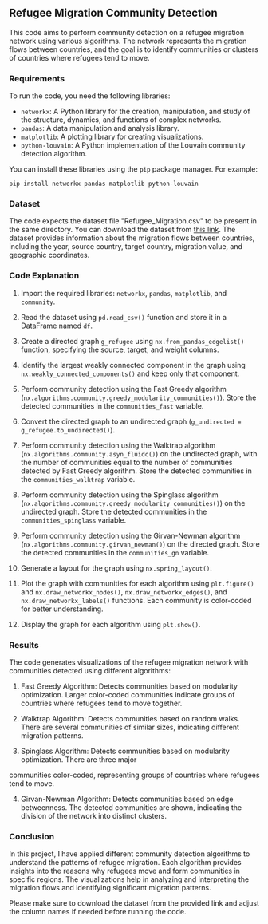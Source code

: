 ## Refugee Migration Community Detection

This code aims to perform community detection on a refugee migration network using various algorithms. The network represents the migration flows between countries, and the goal is to identify communities or clusters of countries where refugees tend to move.

### Requirements

To run the code, you need the following libraries:

- `networkx`: A Python library for the creation, manipulation, and study of the structure, dynamics, and functions of complex networks.
- `pandas`: A data manipulation and analysis library.
- `matplotlib`: A plotting library for creating visualizations.
- `python-louvain`: A Python implementation of the Louvain community detection algorithm.

You can install these libraries using the `pip` package manager. For example:

```
pip install networkx pandas matplotlib python-louvain
```

### Dataset

The code expects the dataset file "Refugee_Migration.csv" to be present in the same directory. You can download the dataset from [this link](https://www.kaggle.com/datasets/gsaitharunkumar/refugee-migration?resource=download). The dataset provides information about the migration flows between countries, including the year, source country, target country, migration value, and geographic coordinates.

### Code Explanation

1. Import the required libraries: `networkx`, `pandas`, `matplotlib`, and `community`.

2. Read the dataset using `pd.read_csv()` function and store it in a DataFrame named `df`.

3. Create a directed graph `g_refugee` using `nx.from_pandas_edgelist()` function, specifying the source, target, and weight columns.

4. Identify the largest weakly connected component in the graph using `nx.weakly_connected_components()` and keep only that component.

5. Perform community detection using the Fast Greedy algorithm (`nx.algorithms.community.greedy_modularity_communities()`). Store the detected communities in the `communities_fast` variable.

6. Convert the directed graph to an undirected graph (`g_undirected = g_refugee.to_undirected()`).

7. Perform community detection using the Walktrap algorithm (`nx.algorithms.community.asyn_fluidc()`) on the undirected graph, with the number of communities equal to the number of communities detected by Fast Greedy algorithm. Store the detected communities in the `communities_walktrap` variable.

8. Perform community detection using the Spinglass algorithm (`nx.algorithms.community.greedy_modularity_communities()`) on the undirected graph. Store the detected communities in the `communities_spinglass` variable.

9. Perform community detection using the Girvan-Newman algorithm (`nx.algorithms.community.girvan_newman()`) on the directed graph. Store the detected communities in the `communities_gn` variable.

10. Generate a layout for the graph using `nx.spring_layout()`.

11. Plot the graph with communities for each algorithm using `plt.figure()` and `nx.draw_networkx_nodes()`, `nx.draw_networkx_edges()`, and `nx.draw_networkx_labels()` functions. Each community is color-coded for better understanding.

12. Display the graph for each algorithm using `plt.show()`.

### Results

The code generates visualizations of the refugee migration network with communities detected using different algorithms:

1. Fast Greedy Algorithm: Detects communities based on modularity optimization. Larger color-coded communities indicate groups of countries where refugees tend to move together.

2. Walktrap Algorithm: Detects communities based on random walks. There are several communities of similar sizes, indicating different migration patterns.

3. Spinglass Algorithm: Detects communities based on modularity optimization. There are three major

 communities color-coded, representing groups of countries where refugees tend to move.

4. Girvan-Newman Algorithm: Detects communities based on edge betweenness. The detected communities are shown, indicating the division of the network into distinct clusters.

### Conclusion

In this project, I have applied different community detection algorithms to understand the patterns of refugee migration. Each algorithm provides insights into the reasons why refugees move and form communities in specific regions. The visualizations help in analyzing and interpreting the migration flows and identifying significant migration patterns.

Please make sure to download the dataset from the provided link and adjust the column names if needed before running the code.
